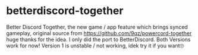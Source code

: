 # betterdiscord-together
Better Discord Together, the new game / app feature which brings synced gameplay,
original source from https://github.com/9qz/powercord-together huge thanks for the idea. I only did the port to BetterDiscord.
Both Versions work for now!
Version 1 is unstable / not working, idek try it if you want🙄

